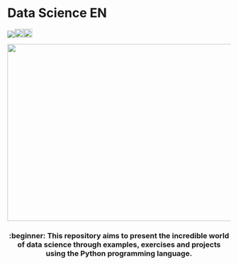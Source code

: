 

<h1 align="left">Data Science EN</h1>
<img src="https://img.shields.io/static/v1?label=DataScience&message=English&color=e07a5f&style=for-the-badge&logo=GitHub"><code><img height="20" src="https://www.vectorlogo.zone/logos/python/python-icon.svg"></code><code><img height="20" src="https://www.vectorlogo.zone/logos/jupyter/jupyter-icon.svg"></code>

<p align="center">
  <img width="560" height="400" src="https://user-images.githubusercontent.com/50464626/91507024-11446200-e8aa-11ea-8f7a-392c14e8e56c.jpg">
</p>

<h3 align="center">:beginner: This repository aims to present the incredible world of data science through examples, exercises and projects using the Python programming language.</h3>

